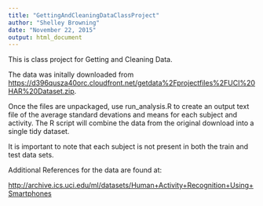 ```yaml
---
title: "GettingAndCleaningDataClassProject"
author: "Shelley Browning"
date: "November 22, 2015"
output: html_document
---
```





This is class project for Getting and Cleaning Data.

The data was initally downloaded from https://d396qusza40orc.cloudfront.net/getdata%2Fprojectfiles%2FUCI%20HAR%20Dataset.zip.

Once the files are unpackaged, use run_analysis.R to create an output text file of the average standard devations and means for each subject and activity. The R script will combine the data from the original download into a single tidy dataset.


It is important to note that each subject is not present in both the train and test data sets.

Additional References for the data are found at:

http://archive.ics.uci.edu/ml/datasets/Human+Activity+Recognition+Using+Smartphones
